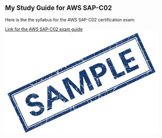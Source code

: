 ## My Study Guide for AWS SAP-C02

Here is the the syllabus for the AWS SAP-C02 certification exam:

[Link for the AWS SAP-C02 exam guide](Reference/AWS-Certified-Solutions-Architect-Professional_Exam-Guide_C02.pdf)
![Image](Reference/example.jpg)
